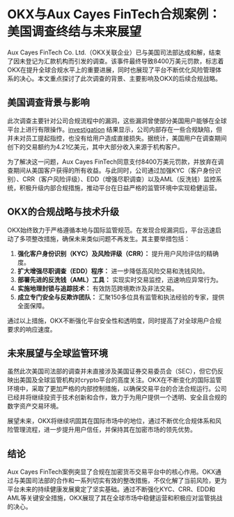 # OKX与Aux Cayes FinTech合规案例：美国调查终结与未来展望

Aux Cayes FinTech Co. Ltd.（OKX关联企业）已与美国司法部达成和解，结束了因未登记为汇款机构而引发的调查。该事件最终导致8400万美元罚款，标志着OKX在提升全球合规水平上的重要进展，同时也展现了平台不断优化风险管理体系的决心。本文重点探讨了此次调查的背景、主要影响及OKX的后续合规战略。

## 美国调查背景与影响

此次调查主要针对公司合规流程中的漏洞，这些漏洞曾使部分美国用户能够在全球平台上进行有限操作。[investigation](https://bit.ly/OKXe) 结果显示，公司内部存在一些合规缺陷，但并未对员工提起指控，也没有给用户造成直接损失。据统计，美国用户在调查期间创下的交易额约为4.21亿美元，其中大部分收入来源于机构客户。

为了解决这一问题，Aux Cayes FinTech同意支付8400万美元罚款，并放弃在调查期间从美国客户获得的所有收益。与此同时，公司通过加强KYC（客户身份识别）、CRR（客户风险评级）、EDD（增强尽职调查）以及AML（反洗钱）监控系统，积极升级内部合规措施，推动平台在日益严格的监管环境中实现稳健运营。

## OKX的合规战略与技术升级

OKX始终致力于严格遵循本地与国际监管规范。在发现合规漏洞后，平台迅速启动了多项整改措施，确保未来类似问题不再发生。其主要举措包括：

1. **强化客户身份识别（KYC）及风险评级（CRR）：** 提升用户风险评估的精确度。
2. **扩大增强尽职调查（EDD）程序：** 进一步降低高风险交易和洗钱风险。
3. **部署先进的反洗钱（AML）工具：** 实现实时交易监控，迅速响应异常行为。
4. **实施地理封锁与追踪技术：** 有效防范跨境欺诈及非法交易。
5. **成立专门安全与反欺诈团队：** 汇聚150多位具有监管和执法经验的专家，提供全面保障。

通过以上措施，OKX不断强化平台安全性和透明度，同时提高了对全球用户合规要求的响应速度。

## 未来展望与全球监管环境

虽然此次美国司法部的调查并未直接涉及美国证券交易委员会（SEC），但它仍反映出美国及全球监管机构对crypto平台的高度关注。OKX在不断变化的国际监管环境中，采取了更加严格的内部控制措施，以确保交易平台的合法合规运行。公司已经并将继续投资于技术创新和合作，致力于为用户提供一个透明、安全且合规的数字资产交易环境。

展望未来，OKX将继续巩固其在国际市场中的地位，通过不断优化合规体系和风险管理流程，进一步提升用户信任，并保持其在加密市场的领先优势。

## 结论

Aux Cayes FinTech案例突显了合规在加密货币交易平台中的核心作用。OKX通过与美国司法部的合作和一系列切实有效的整改措施，不仅化解了当前风险，更为平台未来的持续健康发展奠定了坚实基础。通过不断强化KYC、CRR、EDD和AML等关键安全措施，OKX展现了其在全球市场中稳健运营和积极应对监管挑战的决心。